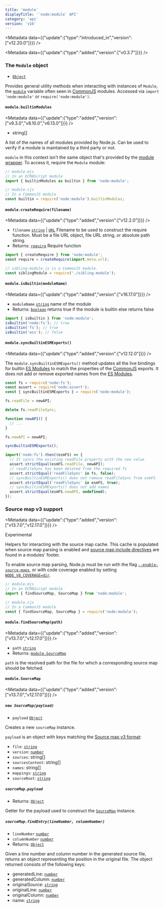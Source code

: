 ```yaml
---
title: 'module'
displayTitle: '`node:module` API'
category: 'api'
version: 'v16'
---
```


<Metadata data={{"update":{"type":"introduced_in","version":["v12.20.0"]}}} />

<Metadata data={{"update":{"type":"added","version":["v0.3.7"]}}} />

### The `Module` object

* [`Object`](https://developer.mozilla.org/en-US/docs/Web/JavaScript/Reference/Global_Objects/Object)

Provides general utility methods when interacting with instances of
`Module`, the [`module`][] variable often seen in [CommonJS][] modules. Accessed
via `import 'node:module'` or `require('node:module')`.

#### <DataTag tag="M" /> `module.builtinModules`

<Metadata data={{"update":{"type":"added","version":["v9.3.0","v8.10.0","v6.13.0"]}}} />

* string\[]

A list of the names of all modules provided by Node.js. Can be used to verify
if a module is maintained by a third party or not.

`module` in this context isn't the same object that's provided
by the [module wrapper][]. To access it, require the `Module` module:

```mjs
// module.mjs
// In an ECMAScript module
import { builtinModules as builtin } from 'node:module';
```

```cjs
// module.cjs
// In a CommonJS module
const builtin = require('node:module').builtinModules;
```

#### <DataTag tag="M" /> `module.createRequire(filename)`

<Metadata data={{"update":{"type":"added","version":["v12.2.0"]}}} />

* `filename` [`string`](https://developer.mozilla.org/en-US/docs/Web/JavaScript/Data_structures#String_type) | [`URL`](/api/v16/url#the-whatwg-url-api) Filename to be used to construct the require
  function. Must be a file URL object, file URL string, or absolute path
  string.
* Returns: [`require`](/api/v16/modules#requireid) Require function

```mjs
import { createRequire } from 'node:module';
const require = createRequire(import.meta.url);

// sibling-module.js is a CommonJS module.
const siblingModule = require('./sibling-module');
```

#### <DataTag tag="M" /> `module.isBuiltin(moduleName)`

<Metadata data={{"update":{"type":"added","version":["v16.17.0"]}}} />

* `moduleName` [`string`](https://developer.mozilla.org/en-US/docs/Web/JavaScript/Data_structures#String_type) name of the module
* Returns: [`boolean`](https://developer.mozilla.org/en-US/docs/Web/JavaScript/Data_structures#Boolean_type) returns true if the module is builtin else returns false

```mjs
import { isBuiltin } from 'node:module';
isBuiltin('node:fs'); // true
isBuiltin('fs'); // true
isBuiltin('wss'); // false
```

#### <DataTag tag="M" /> `module.syncBuiltinESMExports()`

<Metadata data={{"update":{"type":"added","version":["v12.12.0"]}}} />

The `module.syncBuiltinESMExports()` method updates all the live bindings for
builtin [ES Modules][] to match the properties of the [CommonJS][] exports. It
does not add or remove exported names from the [ES Modules][].

```js
const fs = require('node:fs');
const assert = require('node:assert');
const { syncBuiltinESMExports } = require('node:module');

fs.readFile = newAPI;

delete fs.readFileSync;

function newAPI() {
  // ...
}

fs.newAPI = newAPI;

syncBuiltinESMExports();

import('node:fs').then((esmFS) => {
  // It syncs the existing readFile property with the new value
  assert.strictEqual(esmFS.readFile, newAPI);
  // readFileSync has been deleted from the required fs
  assert.strictEqual('readFileSync' in fs, false);
  // syncBuiltinESMExports() does not remove readFileSync from esmFS
  assert.strictEqual('readFileSync' in esmFS, true);
  // syncBuiltinESMExports() does not add names
  assert.strictEqual(esmFS.newAPI, undefined);
});
```

### Source map v3 support

<Metadata data={{"update":{"type":"added","version":["v13.7.0","v12.17.0"]}}} />

<Stability stability={1}>

Experimental

</Stability>

Helpers for interacting with the source map cache. This cache is
populated when source map parsing is enabled and
[source map include directives][] are found in a modules' footer.

To enable source map parsing, Node.js must be run with the flag
[`--enable-source-maps`][], or with code coverage enabled by setting
[`NODE_V8_COVERAGE=dir`][].

```mjs
// module.mjs
// In an ECMAScript module
import { findSourceMap, SourceMap } from 'node:module';
```

```cjs
// module.cjs
// In a CommonJS module
const { findSourceMap, SourceMap } = require('node:module');
```

<a id="module_module_findsourcemap_path_error"></a>

#### <DataTag tag="M" /> `module.findSourceMap(path)`

<Metadata data={{"update":{"type":"added","version":["v13.7.0","v12.17.0"]}}} />

* `path` [`string`](https://developer.mozilla.org/en-US/docs/Web/JavaScript/Data_structures#String_type)
* Returns: [`module.SourceMap`](/api/v16/module#modulesourcemap)

`path` is the resolved path for the file for which a corresponding source map
should be fetched.

#### <DataTag tag="C" /> `module.SourceMap`

<Metadata data={{"update":{"type":"added","version":["v13.7.0","v12.17.0"]}}} />

##### <DataTag tag="M" /> `new SourceMap(payload)`

* `payload` [`Object`](https://developer.mozilla.org/en-US/docs/Web/JavaScript/Reference/Global_Objects/Object)

Creates a new `sourceMap` instance.

`payload` is an object with keys matching the [Source map v3 format][]:

* `file`: [`string`](https://developer.mozilla.org/en-US/docs/Web/JavaScript/Data_structures#String_type)
* `version`: [`number`](https://developer.mozilla.org/en-US/docs/Web/JavaScript/Data_structures#Number_type)
* `sources`: string\[]
* `sourcesContent`: string\[]
* `names`: string\[]
* `mappings`: [`string`](https://developer.mozilla.org/en-US/docs/Web/JavaScript/Data_structures#String_type)
* `sourceRoot`: [`string`](https://developer.mozilla.org/en-US/docs/Web/JavaScript/Data_structures#String_type)

##### <DataTag tag="M" /> `sourceMap.payload`

* Returns: [`Object`](https://developer.mozilla.org/en-US/docs/Web/JavaScript/Reference/Global_Objects/Object)

Getter for the payload used to construct the [`SourceMap`][] instance.

##### <DataTag tag="M" /> `sourceMap.findEntry(lineNumber, columnNumber)`

* `lineNumber` [`number`](https://developer.mozilla.org/en-US/docs/Web/JavaScript/Data_structures#Number_type)
* `columnNumber` [`number`](https://developer.mozilla.org/en-US/docs/Web/JavaScript/Data_structures#Number_type)
* Returns: [`Object`](https://developer.mozilla.org/en-US/docs/Web/JavaScript/Reference/Global_Objects/Object)

Given a line number and column number in the generated source file, returns
an object representing the position in the original file. The object returned
consists of the following keys:

* generatedLine: [`number`](https://developer.mozilla.org/en-US/docs/Web/JavaScript/Data_structures#Number_type)
* generatedColumn: [`number`](https://developer.mozilla.org/en-US/docs/Web/JavaScript/Data_structures#Number_type)
* originalSource: [`string`](https://developer.mozilla.org/en-US/docs/Web/JavaScript/Data_structures#String_type)
* originalLine: [`number`](https://developer.mozilla.org/en-US/docs/Web/JavaScript/Data_structures#Number_type)
* originalColumn: [`number`](https://developer.mozilla.org/en-US/docs/Web/JavaScript/Data_structures#Number_type)
* name: [`string`](https://developer.mozilla.org/en-US/docs/Web/JavaScript/Data_structures#String_type)

[CommonJS]: /api/v16/modules
[ES Modules]: /api/v16/esm
[Source map v3 format]: https://sourcemaps.info/spec.html#h.mofvlxcwqzej
[`--enable-source-maps`]: /api/v16/cli#--enable-source-maps
[`NODE_V8_COVERAGE=dir`]: /api/v16/cli#node_v8_coveragedir
[`SourceMap`]: #class-modulesourcemap
[`module`]: /api/v16/modules#the-module-object
[module wrapper]: /api/v16/modules#the-module-wrapper
[source map include directives]: https://sourcemaps.info/spec.html#h.lmz475t4mvbx

